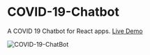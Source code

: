 # COVID-19-Chatbot
A COVID 19 Chatbot for React apps. [Live Demo](https://9cluu.csb.app/)

![COVID-19-ChatBot](https://user-images.githubusercontent.com/45126869/132464863-87b10d49-449e-4be8-8756-f2fc19f28a44.gif)


